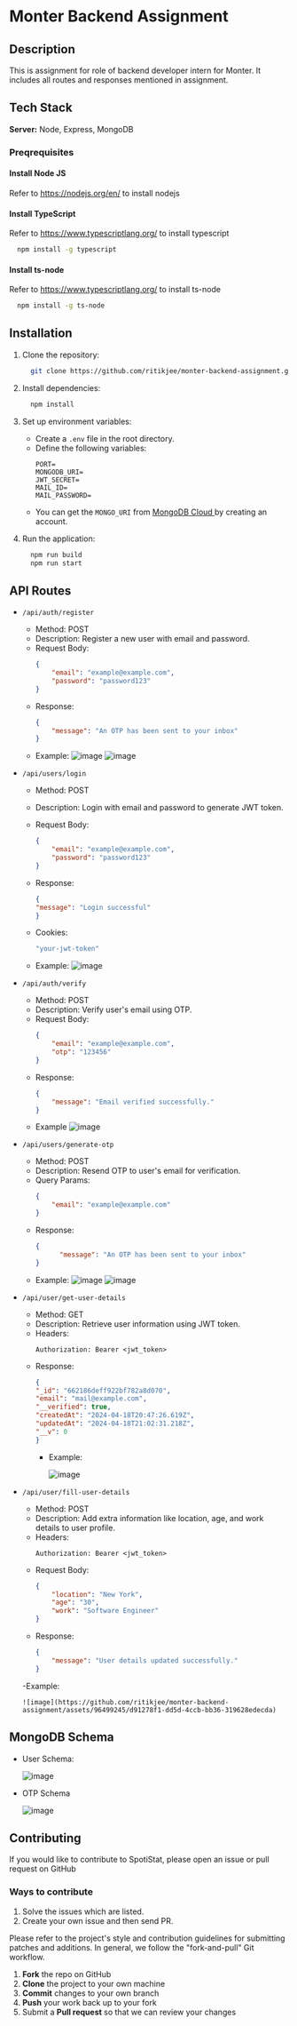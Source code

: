 # Monter Backend Assignment

## Description

This is assignment for role of backend developer intern for Monter. It includes all routes and responses mentioned in assignment.


## Tech Stack

**Server:** Node, Express, MongoDB

### Preqrequisites

#### Install Node JS

Refer to https://nodejs.org/en/ to install nodejs

#### Install TypeScript

Refer to https://www.typescriptlang.org/ to install typescript

```bash
  npm install -g typescript
```

#### Install ts-node

Refer to https://www.typescriptlang.org/ to install ts-node

```bash
  npm install -g ts-node
```

## Installation

1. Clone the repository:
    ```bash
      git clone https://github.com/ritikjee/monter-backend-assignment.git
    ```

2. Install dependencies:
    ```bash
      npm install
    ```

3. Set up environment variables:
    - Create a `.env` file in the root directory.
    - Define the following variables:
        ```
        PORT=
        MONGODB_URI=
        JWT_SECRET=
        MAIL_ID=
        MAIL_PASSWORD=
        ```
   - You can get the `MONGO_URI` from [MongoDB Cloud ](https://cloud.mongodb.com/) by creating an account.

4. Run the application:
    ```bash
      npm run build
      npm run start
    ```

## API Routes

- `/api/auth/register`
    - Method: POST
    - Description: Register a new user with email and password.
    - Request Body:
        ```json
        {
            "email": "example@example.com",
            "password": "password123"
        }
        ```
    - Response:
        ```json
        {
            "message": "An OTP has been sent to your inbox"
        }
        ```
    - Example:
         ![image](https://github.com/ritikjee/monter-backend-assignment/assets/96499245/c162f479-d97c-4ba1-ac86-27ca088dc2f8)
         ![image](https://github.com/ritikjee/monter-backend-assignment/assets/96499245/6baa7434-9f03-419c-aea3-2a74319767ff)



- `/api/users/login`
    - Method: POST
    - Description: Login with email and password to generate JWT token.
    - Request Body:
        ```json
        {
            "email": "example@example.com",
            "password": "password123"
        }
        ```
    - Response:
        ```json
        {
        "message": "Login successful"
        }
        ```
    - Cookies:
         ```bash
         "your-jwt-token"
         ```

    - Example:
          ![image](https://github.com/ritikjee/monter-backend-assignment/assets/96499245/daf55b25-ab39-49e4-b76b-471b8c2f0d66)


- `/api/auth/verify`
    - Method: POST
    - Description: Verify user's email using OTP.
    - Request Body:
        ```json
        {
            "email": "example@example.com",
            "otp": "123456"
        }
        ```
    - Response:
        ```json
        {
            "message": "Email verified successfully."
        }
        ```
    - Example
        ![image](https://github.com/ritikjee/monter-backend-assignment/assets/96499245/365ea83b-8acd-4e46-a487-0695270ace73)


- `/api/users/generate-otp`
    - Method: POST
    - Description: Resend OTP to user's email for verification.
    - Query Params:
        ```json
        {
            "email": "example@example.com"
        }
        ```
    - Response:
        ```json
        {
              "message": "An OTP has been sent to your inbox"
        }
        ```
  - Example:
          ![image](https://github.com/ritikjee/monter-backend-assignment/assets/96499245/85e91652-9c3a-4c76-92c3-8c1d08900c6d)
          ![image](https://github.com/ritikjee/monter-backend-assignment/assets/96499245/b1899eb3-0ee4-476b-af46-f8ca7a568970)



- `/api/user/get-user-details`
    - Method: GET
    - Description: Retrieve user information using JWT token.
    - Headers:
        ```
        Authorization: Bearer <jwt_token>
        ```
    - Response:
        ```json
        {
      "_id": "662186deff922bf782a8d070",
      "email": "mail@example.com",
      "__verified": true,
      "createdAt": "2024-04-18T20:47:26.619Z",
      "updatedAt": "2024-04-18T21:02:31.218Z",
      "__v": 0
        }
        ```
      - Example:

        ![image](https://github.com/ritikjee/monter-backend-assignment/assets/96499245/a69a1a20-2b01-4939-97a0-2608e77caa76)


- `/api/user/fill-user-details`
    - Method: POST
    - Description: Add extra information like location, age, and work details to user profile.
    - Headers:
        ```
        Authorization: Bearer <jwt_token>
        ```
    - Request Body:
        ```json
        {
            "location": "New York",
            "age": "30",
            "work": "Software Engineer"
        }
        ```
    - Response:
        ```json
        {
            "message": "User details updated successfully."
        }
        ```
     -Example:

      ![image](https://github.com/ritikjee/monter-backend-assignment/assets/96499245/d91278f1-dd5d-4ccb-bb36-319628edecda)

  
  
## MongoDB Schema

  - User Schema:

    ![image](https://github.com/ritikjee/monter-backend-assignment/assets/96499245/a1a36a6d-3f03-4bba-a6b4-03497f8c1684)

  - OTP Schema

    ![image](https://github.com/ritikjee/monter-backend-assignment/assets/96499245/339b7b6b-2763-4571-ace6-f1f23ee3e296)


## Contributing

If you would like to contribute to SpotiStat, please open an issue or pull request on GitHub

### Ways to contribute

1. Solve the issues which are listed.
2. Create your own issue and then send PR.

Please refer to the project's style and contribution guidelines for submitting patches and additions. In general, we follow the "fork-and-pull" Git workflow.

1.  **Fork** the repo on GitHub
2.  **Clone** the project to your own machine
3.  **Commit** changes to your own branch
4.  **Push** your work back up to your fork
5.  Submit a **Pull request** so that we can review your changes

